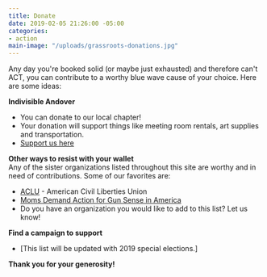 ```yaml
---
title: Donate
date: 2019-02-05 21:26:00 -05:00
categories:
- action
main-image: "/uploads/grassroots-donations.jpg"
---
```


Any day you're booked solid (or maybe just exhausted) and therefore can't ACT, you can contribute to a worthy blue wave cause of your choice. Here are some ideas:

**Indivisible Andover**
* You can donate to our local chapter!
* Your donation will support things like meeting room rentals, art supplies and transportation.
* [Support us here](https://bit.ly/2zH0N24)

**Other ways to resist with your wallet**<BR>
Any of the sister organizations listed throughout this site are worthy and in need of contributions. Some of our favorites are: 
* [ACLU](https://bit.ly/2TuvgI8) - American Civil Liberties Union
* [Moms Demand Action for Gun Sense in America](https://bit.ly/2j4poI3)
* Do you have an organization you would like to add to this list? Let us know!

**Find a campaign to support**
* [This list will be updated with 2019 special elections.]

**Thank you for your generosity!**